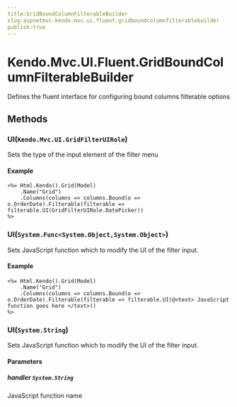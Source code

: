 ```yaml
---
title:GridBoundColumnFilterableBuilder
slug:aspnetmvc-kendo.mvc.ui.fluent.gridboundcolumnfilterablebuilder
publish:true
---
```


# Kendo.Mvc.UI.Fluent.GridBoundColumnFilterableBuilder
Defines the fluent interface for configuring bound columns filterable options



## Methods

### UI(`Kendo.Mvc.UI.GridFilterUIRole`)
Sets the type of the input element of the filter menu


#### Example

    <%= Html.Kendo().Grid(Model)
        .Name("Grid")
        .Columns(columns => columns.Bound(o => o.OrderDate).Filterable(filterable => filterable.UI(GridFilterUIRole.DatePicker))
    %>
        




### UI(`System.Func<System.Object,System.Object>`)
Sets JavaScript function which to modify the UI of the filter input.


#### Example

    <%= Html.Kendo().Grid(Model)
        .Name("Grid")
        .Columns(columns => columns.Bound(o => o.OrderDate).Filterable(filterable => filterable.UI(@<text> JavaScript function goes here </text>))
    %>
        




### UI(`System.String`)
Sets JavaScript function which to modify the UI of the filter input.



#### Parameters

##### handler `System.String`
JavaScript function name





